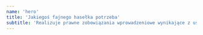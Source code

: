 ```yaml
---
name: 'hero'
title: 'Jakiegoś fajnego hasełka potrzeba'
subtitle: 'Realizuje prawne zobowiązania wprowadzeniowe wynikające z ustaw firmom, które sprzedają produkty w opakowaniach z własnym logo.'
---
```

